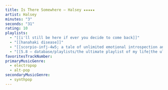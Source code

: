 ```yaml
---
title: Is There Somewhere — Halsey ★★★★★
artist: Halsey
minutes: "3"
seconds: "31"
rating: 10
playlists:
  - "[[i'll still be here if ever you decide to come back]]"
  - "[[hanahaki disease]]"
  - "[[scorpio-infj-4w5; a tale of unlimited emotional introspection and arcane bullshit]]"
  - "[[5.8 — database/playlists/the ultimate playlist of my life|the ultimate playlist of my life]]"
favoritesTrackNumber:
primaryMusicGenre:
  - electropop
  - alt-pop
secondaryMusicGenre:
  - synthpop
---
```

